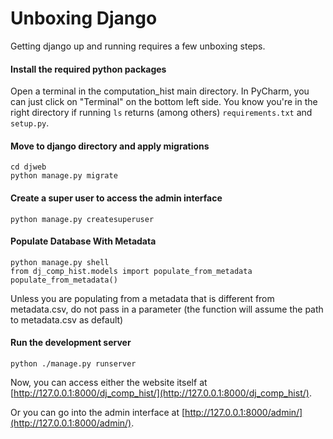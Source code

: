 # Unboxing Django

Getting django up and running requires a few unboxing steps.


#### Install the required python packages
Open a terminal in the computation_hist main directory. In PyCharm, you can just click on "Terminal" 
on the bottom left side. 
You know you're in the right directory if running `ls` returns (among others) `requirements.txt` and 
`setup.py`.

#### Move to django directory and apply migrations
```
cd djweb
python manage.py migrate
```

#### Create a super user to access the admin interface
```
python manage.py createsuperuser
```

#### Populate Database With Metadata
```
python manage.py shell
from dj_comp_hist.models import populate_from_metadata
populate_from_metadata()
```
Unless you are populating from a metadata that is different from metadata.csv, do not pass in a 
parameter (the function will assume the path to metadata.csv as default)


#### Run the development server
```
python ./manage.py runserver
```

Now, you can access either the website itself at [http://127.0.0.1:8000/dj_comp_hist/](http://127.0.0.1:8000/dj_comp_hist/).

Or you can go into the admin interface at [http://127.0.0.1:8000/admin/](http://127.0.0.1:8000/admin/).
